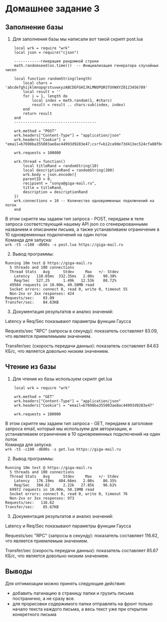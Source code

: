 # Домашнее задание 3
## Заполнение базы  
1. Для заполнения базы мы написали вот такой скрипт post.lua
````
    local wrk = require "wrk"
    local json = require("cjson")
    
    ------------генерация рандомной строки
    math.randomseed(os.time())  -- Инициализация генератора случайных чисел
    
    local function randomString(length)
        local chars = 'abcdefghijklmnopqrstuvwxyzABCDEFGHIJKLMNOPQRSTUVWXYZ0123456789'
        local result = ''
        for i = 1, length do
            local index = math.random(1, #chars)
            result = result .. chars:sub(index, index)
        end
        return result
    end
    -------------------------------------
    
    wrk.method = "POST"
    wrk.headers["Content-Type"] = "application/json"
    wrk.headers["Cookie"] = "email=b7698ba355803ae8ac44993d9283e47;csrf=b12ca9de73d413ec524cfa80fbd9432c"
    
    wrk.requests = 100000
    
    wrk.thread = function()
        local titleRand = randomString(10)
        local descriptionRand = randomString(200)
        wrk.body = json.encode({
        parentID = 0,
        recipient = "sonya@giga-mail.ru",
        title = titleRand,
        description = descriptionRand
    })
    wrk.connections = 10 -- Количество одновременных подключений на поток
    end
```` 
В этом скрипте мы задаем тип запроса - POST, передаем в теле запроса соответствующий нашему API json со сгенерированными названием и описанием письма, а также устанавливаем ограничение в 10 одновременных подключений на один поток  
Команда для запуска:  
``
    wrk -t5 -c100 -d600s -s post.lua https://giga-mail.ru
``  

2. Вывод программы:

````
Running 10m test @ https://giga-mail.ru
  5 threads and 100 connections
  Thread Stats   Avg      Stdev     Max   +/- Stdev
    Latency   110.65ms  332.35ms   2.00s    90.30%
    Req/Sec   527.25      1.49k   12.53k    88.72%
  49584 requests in 10.00m, 49.58MB read
  Socket errors: connect 0, read 0, write 0, timeout 55
  Non-2xx or 3xx responses: 424
Requests/sec:    83.09
Transfer/sec:    84.63KB
````

3. Документация результатов и анализ значений:

Latency и Req/Sec показывают параметры функции Гаусса

Requests/sec "RPC" (запросы в секунду): показатель составляет 83.09, что является приемлемымм значением.

Transfer/sec (скорость передачи данных): показатель составляет 84.63 КБ/с, что является довольно низким значением.

## Чтение из базы
1. Для чтения из базы используем скрипт get.lua
````
    local wrk = require "wrk"

    wrk.method = "GET"
    wrk.headers["Content-Type"] = "application/json"
    wrk.headers["Cookie"] = "email=b7698ba355803ae8ac44993d9283e47"

    wrk.requests = 100000
````
В этом скрипте мы задаем тип запроса - GET, передаем в заголовке запроса email, который мы используем для авторизации, и устанавливаем ограничение в 10 одновременных подключений на один поток  
Команда для запуска:  
``
    wrk -t5 -c100 -d600s -s get.lua https://giga-mail.ru
``

2. Вывод программы:

````
Running 10m test @ https://giga-mail.ru
  5 threads and 100 connections
  Thread Stats   Avg      Stdev     Max   +/- Stdev
    Latency   176.19ms  404.66ms   2.00s    86.35%
    Req/Sec   384.62      2.22k   27.85k    96.62%
  69972 requests in 10.00m, 50.19MB read
  Socket errors: connect 0, read 0, write 0, timeout 76
  Non-2xx or 3xx responses: 973
Requests/sec:   116.62
Transfer/sec:    85.67KB

````

3. Документация результатов и анализ значений:

Latency и Req/Sec показывают параметры функции Гаусса

Requests/sec "RPC" (запросы в секунду): показатель составляет 116.62, что является приемлемым значением.

Transfer/sec (скорость передачи данных): показатель составляет 85.67 КБ/с, что является довольно низким значением.

## Выводы

Для оптимизации можно принять следующие действия:
- добавить пагинацию в страницу папки и грузить письма постранично, а не сразу все.
- для прорисовки содержимого папки отправлять на фронт только начало текста каждого письма, а весь текст уже при открытии конкретного письма
